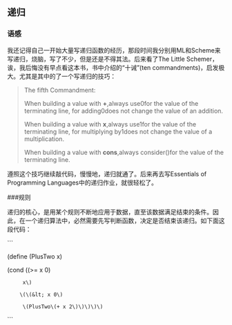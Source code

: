 ## 递归

### 语感

我还记得自己一开始大量写递归函数的经历，那段时间我分别用ML和Scheme来写递归，烧脑，写了不少，但是还是不得其法。后来看了The Little Schemer，诶，我后悔没有早点看这本书，书中介绍的“十诫”\(ten commandments\)，启发极大。尤其是其中的了一个写递归的技巧：

> The fifth Commandment:
>
> When building a value with **+**,always use0for the value of the terminating line, for adding0does not change the value of an addition.
>
> When building a value with **x**,always use1for the value of the terminating line, for multiplying by1does not change the value of a multiplication.
>
> When building a value with **cons**,always consider\(\)for the value of the terminating line.

遵照这个技巧继续敲代码，慢慢地，递归就通了。后来再去写Essentials of Programming Languages中的递归作业，就很轻松了。

\#\#\#规则

递归的核心，是用某个规则不断地应用于数据，直至该数据满足结束的条件。因此，在一个递归算法中，必然需要先写判断函数，决定是否结束该递归。如下面这段代码：

\`\`\` 

\(define \(PlusTwo x\)

  \(cond \(\(&gt;= x 0\)

         x\)

        \(\(&lt; x 0\)

         \(PlusTwo\(+ x 2\)\)\)\)\)

\`\`\`





